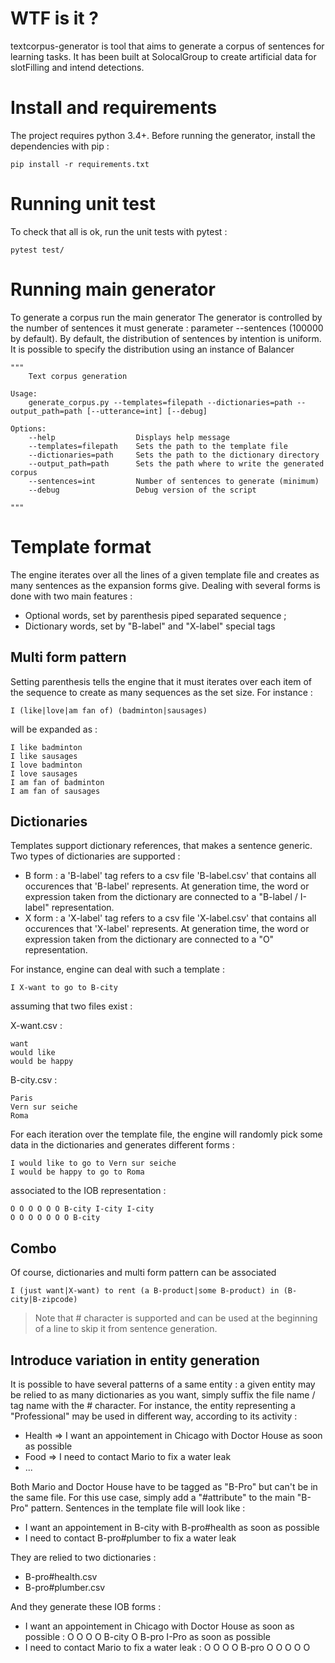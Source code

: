 # WTF is it ?
textcorpus-generator is tool that aims to generate a corpus of sentences for learning tasks.
It has been built at SolocalGroup to create artificial data for slotFilling and intend detections.

# Install and requirements
The project requires python 3.4+.
Before running the generator, install the dependencies with pip :

```
pip install -r requirements.txt
```

# Running unit test
To check that all is ok, run the unit tests with pytest :

```
pytest test/
```

# Running main generator
To generate a corpus run the main generator
The generator is controlled by the number of sentences it must generate : parameter --sentences (100000 by default).
By default, the distribution of sentences by intention is uniform. It is possible to specify the distribution using an instance of Balancer
```
"""
    Text corpus generation

Usage:
    generate_corpus.py --templates=filepath --dictionaries=path --output_path=path [--utterance=int] [--debug]

Options:
    --help                  Displays help message
    --templates=filepath    Sets the path to the template file
    --dictionaries=path     Sets the path to the dictionary directory
    --output_path=path      Sets the path where to write the generated corpus
    --sentences=int         Number of sentences to generate (minimum)
    --debug                 Debug version of the script

"""
```

# Template format

The engine iterates over all the lines of a given template file and creates as many sentences as the expansion forms give.
Dealing with several forms is done with two main features :

- Optional words, set by parenthesis piped separated sequence ;
- Dictionary words, set by "B-label" and "X-label" special tags

## Multi form pattern

Setting parenthesis tells the engine that it must iterates over each item of the sequence to create as many sequences as the set size.
For instance :

```
I (like|love|am fan of) (badminton|sausages)
```

will be expanded as :

```
I like badminton
I like sausages
I love badminton
I love sausages
I am fan of badminton
I am fan of sausages
```

## Dictionaries

Templates support dictionary references, that makes a sentence generic. Two types of dictionaries are supported :

- B form : a 'B-label' tag refers to a csv file 'B-label.csv' that contains all occurences that 'B-label' represents. At generation time, the word or expression taken from the dictionary are connected to a "B-label / I-label" representation.
- X form : a 'X-label' tag refers to a csv file 'X-label.csv' that contains all occurences that 'X-label' represents. At generation time, the word or expression taken from the dictionary are connected to a "O" representation.

For instance, engine can deal with such a template :
```
I X-want to go to B-city
```

assuming that two files exist :

X-want.csv :

```
want
would like
would be happy
```

B-city.csv :
```
Paris
Vern sur seiche
Roma
```

For each iteration over the template file, the engine will randomly pick some data in the dictionaries and generates different forms :

```
I would like to go to Vern sur seiche
I would be happy to go to Roma
```

associated to the IOB representation :

```
O O O O O O B-city I-city I-city
O O O O O O O B-city
```

## Combo

Of course, dictionaries and multi form pattern can be associated

```
I (just want|X-want) to rent (a B-product|some B-product) in (B-city|B-zipcode)

```

> Note that # character is supported and can be used at the beginning of a line to skip it from sentence generation.

## Introduce variation in entity generation

It is possible to have several patterns of a same entity : a given entity may be relied to as many dictionaries as you want, simply suffix the file name / tag name with the # character.
For instance, the entity representing a "Professional" may be used in different way, according to its activity :

- Health => I want an appointement in Chicago with Doctor House as soon as possible
- Food => I need to contact Mario to fix a water leak
- ...

Both Mario and Doctor House have to be tagged as "B-Pro" but can't be in the same file. For this use case, simply add a "#attribute" to the main "B-Pro" pattern.
Sentences in the template file will look like :

- I want an appointement in B-city with B-pro#health as soon as possible
- I need to contact B-pro#plumber to fix a water leak

They are relied to two dictionaries :

- B-pro#health.csv
- B-pro#plumber.csv

And they generate these IOB forms :

- I want an appointement in Chicago with Doctor House as soon as possible : O O O O B-city O B-pro I-Pro as soon as possible
- I need to contact Mario to fix a water leak : O O O O B-pro O O O O O
